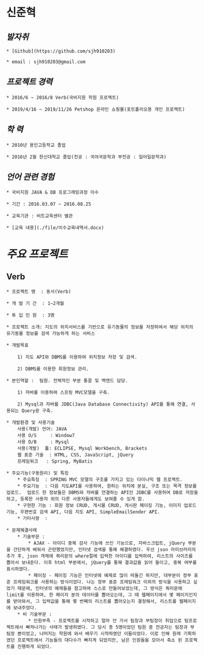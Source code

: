 # 신준혁

## *발자취*
  
	* [Github](https://github.com/sjh910203)
  
	* email : sjh910203@gmail.com

## *프로젝트 경력*
  
	* 2016/6 ~ 2016/8 Verb(국비지원 학원 프로젝트)
  
	* 2019/4/16 ~ 2019/11/26 Petshop 온라인 쇼핑몰(포트폴리오용 개인 프로젝트)
  
## *학 력*
  	
	* 2010년 용인고등학교 졸업
	
	* 2016년 2월 한신대학교 졸업(전공 : 국어국문학과 부전공 : 일어일문학과)
  
## *언어 관련 경험*

	* 국비지원 JAVA & DB 프로그래밍과정 이수

  	* 기간 : 2016.03.07 ~ 2016.08.25 
	
	* 교육기관 : 비트교육센터 별관
	
	* [교육 내용](./file/이수교육내역서.docx)
	
	
# *주요 프로젝트*

## Verb

	* 프로젝트 명  : 동사(Verb)

	* 개 발 기 간  : 1~2개월

	* 투 입 인 원  : 3명

	* 프로젝트 소개: 지도의 위치서비스를 기반으로 유기동물의 정보를 저장하여서 해당 위치의 유기동물 정보를 검색 가능하게 하는 서비스

	* 개발목표 

		1) 지도 API와 DBMS를 이용하여 위치정보 저장 및 검색.
	
		2) DBMS를 이용한 회원정보 관리.
	
	* 본인역할 :  팀원. 전체적인 부분 통괄 및 백엔드 담당.
	
		1) 자바를 이용하여 스프링 MVC모델을 구축.
	
		2) Mysql과 자바를 JDBC(Java Database Connectivity) API를 통해 연결, 사용되는 Query문 구축.
	
	* 개발환경 및 사용기술
		사용(개발) 언어: JAVA
		사용 O/S     : Window7
		사용 D/B     : Mysql
		사용(개발)  툴: ECLIPSE, Mysql Workbench, Brackets
		웹 표준 기술  : HTML, CSS, JavaScript, jQuery
		프레임워크   : Spring, MyBatis

	* 주요기능(구동원리) 및 특징
		* 주요특징  : SPRING MVC 모델의 구조를 가지고 있는 다이나믹 웹 프로젝트. 
		* 주요기능  : 다음 지도API를 사용하여, 원하는 위치에 분실, 구조 또는 목격 정보를 업로드.  업로드 한 정보들은 DBMS와 자바를 연결하는 API인 JDBC를 사용하여 DB로 저장을 하고, 등록한 사용자 외의 다른 사용자들에게도 보여줄 수 있게 함.
		* 구현한 기능 : 회원 정보 CRUD, 게시물 CRUD, 게시판 페이징 기능, 이미지 업로드 기능, 우편번호 검색 API, 다음 지도 API, SimpleEmailSender API.
		* 기타사항  : 

	* 문제해결사례
		* 기술부문 :
			* AJAX - 아이디 중복 검사 기능에 쓰인 기능으로, 자바스크립트, jQuery 부분을 간단하게 배워서 곤란했었지만, 인터넷 검색을 통해 해결하였다. 우선 json 라이브러리의 추가 후, json 객체에 쿼리문의 where절에 입력한 아이디를 입력하여, 리스트의 사이즈를 뽑아서 보내준다. 이후 html 부분에서, jQuery를 통해 결과값을 읽어 들이고, 중복 여부를 표시하였다.
			* 페이징 - 페이징 기능은 인터넷에 예제로 많이 떠돌긴 하지만, 대부분이 정부 표준 프레임워크를 사용하는 방식이었다. 나는 정부 표준 프레임워크 이외의 방식을 사용하고 싶었기 때문에, 인터넷의 예제들을 참고하여 스스로 만들어보았는데, 그 방식은 쿼리문에 limit를 이용하여, 한 페이지 분의 데이터를 뽑아오는데, 그 때 웹페이지에서 몇 페이지인지를 받아와서, 그 입력값을 통해 몇 번째의 리스트를 뽑아오는지 결정해서, 리스트를 웹페이지에 보내주었다.
		* 비 기술부문 :
			* 인원부족 - 프로젝트를 시작하고 얼마 안 가서 팀장과 부팀장이 취업으로 팀프로젝트에서 빠져나가는 사태가 발생하였다. 그 당시 총 5명이었던 팀원 중 전공자는 팀장과 부팀장 뿐이었고, 나머지는 학원에 와서 배우기 시작하였던 이들이었다. 이로 인해 원래 기획하였던 프로젝트에서 기능들의 대다수가 빠지게 되었지만, 남은 인원들을 모아서 축소 된 프로젝트를 진행하게 되었다.
